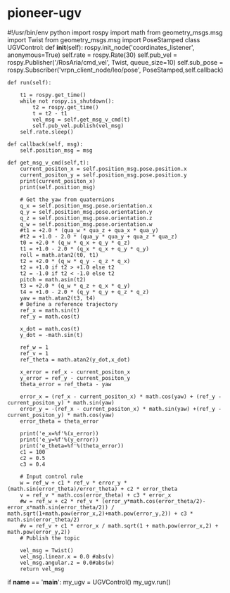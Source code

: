 # pioneer-ugv

#!/usr/bin/env python
import rospy
import math
from geometry_msgs.msg import Twist
from geometry_msgs.msg import PoseStamped
class UGVControl:
    def __init__(self):
        rospy.init_node('coordinates_listener', anonymous=True)
        self.rate = rospy.Rate(30)
        self.pub_vel = rospy.Publisher('/RosAria/cmd_vel', Twist, queue_size=10)
        self.sub_pose = rospy.Subscriber('vrpn_client_node/leo/pose', PoseStamped,self.callback)

    def run(self):
        
        t1 = rospy.get_time()
        while not rospy.is_shutdown():
            t2 = rospy.get_time()
            t = t2 - t1
            vel_msg = self.get_msg_v_cmd(t)
            self.pub_vel.publish(vel_msg)
        self.rate.sleep()

    def callback(self, msg):
        self.position_msg = msg

    def get_msg_v_cmd(self,t):  
        current_positon_x = self.position_msg.pose.position.x
        current_positon_y = self.position_msg.pose.position.y
        print(current_positon_x)
        print(self.position_msg)

        # Get the yaw from quaternions
        q_x = self.position_msg.pose.orientation.x
        q_y = self.position_msg.pose.orientation.y
        q_z = self.position_msg.pose.orientation.z
        q_w = self.position_msg.pose.orientation.w
        #t1 = +2.0 * (qua_w * qua_z + qua_x * qua_y)
        #t2 = +1.0 - 2.0 * (qua_y * qua_y + qua_z * qua_z)
        t0 = +2.0 * (q_w * q_x + q_y * q_z)
        t1 = +1.0 - 2.0 * (q_x * q_x + q_y * q_y)
        roll = math.atan2(t0, t1)
        t2 = +2.0 * (q_w * q_y - q_z * q_x)
        t2 = +1.0 if t2 > +1.0 else t2
        t2 = -1.0 if t2 < -1.0 else t2
        pitch = math.asin(t2)
        t3 = +2.0 * (q_w * q_z + q_x * q_y)
        t4 = +1.0 - 2.0 * (q_y * q_y + q_z * q_z)
        yaw = math.atan2(t3, t4)
        # Define a reference trajectory
        ref_x = math.sin(t)
        ref_y = math.cos(t)

        x_dot = math.cos(t)
        y_dot = -math.sin(t)

        ref_w = 1
        ref_v = 1
        ref_theta = math.atan2(y_dot,x_dot)

        x_error = ref_x - current_positon_x
        y_error = ref_y - current_positon_y
        theta_error = ref_theta - yaw

        error_x = (ref_x - current_positon_x) * math.cos(yaw) + (ref_y - current_positon_y) * math.sin(yaw)
        error_y = -(ref_x - current_positon_x) * math.sin(yaw) +(ref_y -current_positon_y) * math.cos(yaw)
        error_theta = theta_error

        print('e_x=%f'%(x_error))
        print('e_y=%f'%(y_error))
        print('e_theta=%f'%(theta_error))
        c1 = 100
        c2 = 0.5
        c3 = 0.4

        # Input control rule
        w = ref_w + c1 * ref_v * error_y * (math.sin(error_theta)/error_theta) + c2 * error_theta
        v = ref_v * math.cos(error_theta) + c3 * error_x
        #w = ref_w + c2 * ref_v * (error_y*math.cos(error_theta/2)-error_x*math.sin(error_theta/2)) / math.sqrt(1+math.pow(error_x,2)+math.pow(error_y,2)) + c3 * math.sin(error_theta/2)
        #v = ref_v + c1 * error_x / math.sqrt(1 + math.pow(error_x,2) + math.pow(error_y,2))
        # Publish the topic
        
        vel_msg = Twist()
        vel_msg.linear.x = 0.0 #abs(v)
        vel_msg.angular.z = 0.0#abs(w)
        return vel_msg

if __name__ == '__main__':
    my_ugv = UGVControl()
    my_ugv.run()
